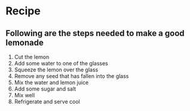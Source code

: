 # Recipe
## Following are the steps needed to make a good lemonade

1. Cut the lemon
2. Add  some water to one of the glasses
3. Squeeze the lemon over the glass
4. Remove any seed that has fallen into the glass
5. Mix the water and lemon juice
6. Add some sugar and salt
7. Mix well
8. Refrigerate and serve cool